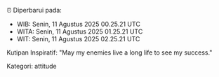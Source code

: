 ⏰ Diperbarui pada:
- WIB: Senin, 11 Agustus 2025 00.25.21 UTC
- WITA: Senin, 11 Agustus 2025 01.25.21 UTC
- WIT: Senin, 11 Agustus 2025 02.25.21 UTC

Kutipan Inspiratif:
"May my enemies live a long life to see my success."


Kategori: attitude

